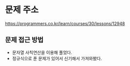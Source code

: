 # 문제 주소
https://programmers.co.kr/learn/courses/30/lessons/12948

## 문제 접근 방법
- 문자열 사칙연산을 이용해 풀었다.
- 정규식으로 푼 문제가 있어서 신기해서 가져와봤다. 
